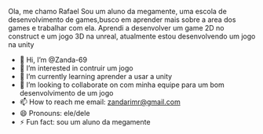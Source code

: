 Ola, me chamo Rafael
Sou um aluno da megamente, uma escola de desenvolvimento de games,busco em aprender mais sobre a area dos games e trabalhar com ela.
Aprendi a desenvolver um game 2D no construct e um jogo 3D na unreal, atualmente estou desenvolvendo um jogo na unity





- 👋 Hi, I’m @Zanda-69
- 👀 I’m interested in contruir um jogo
- 🌱 I’m currently learning aprender a usar a unity
- 💞️ I’m looking to collaborate on com minha equipe para um bom desenvolvimento de um jogo
- 📫 How to reach me email: zandarimr@gmail.com
- 😄 Pronouns: ele/dele
- ⚡ Fun fact: sou um aluno da megamente 

<!---
Zanda-69/Zanda-69 is a ✨ special ✨ repository because its `README.md` (this file) appears on your GitHub profile.
You can click the Preview link to take a look at your changes.
--->
